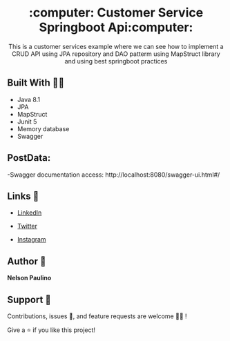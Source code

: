<h1 align="center">:computer: Customer Service Springboot Api:computer:</h1> 

<p align="center">This is a customer services example where we can see how to implement a CRUD API using JPA repository and DAO patterm  using MapStruct library and using best springboot practices </p>

## Built With :technologist:

- Java 8.1
- JPA
- MapStruct
- Junit 5
- Memory database
- Swagger

## PostData:

-Swagger documentation access: http://localhost:8080/swagger-ui.html#/ 

 ## Links :link:
- [LinkedIn](https://www.linkedin.com/in/nelson-paulino/ "LinkedIn")

- [Twitter](https://twitter.com/ruddythedd "Twitter")

- [Instagram](https://www.instagram.com/nelson.ruddy/ "Instagram")

## Author :adult:

**Nelson Paulino**

##  Support 🤝

Contributions, issues :bug:, and feature requests are welcome :mechanic: !

Give a ⭐️ if you like this project!
